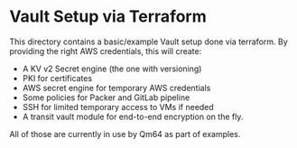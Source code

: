 # Vault Setup via Terraform

This directory contains a basic/example Vault setup done via terraform.
By providing the right AWS credentials, this will create:

* A KV v2 Secret engine (the one with versioning)
* PKI for certificates
* AWS secret engine for temporary AWS credentials
* Some policies for Packer and GitLab pipeline
* SSH for limited temporary access to VMs if needed
* A transit vault module for end-to-end encryption on the fly.

All of those are currently in use by Qm64 as part of examples.